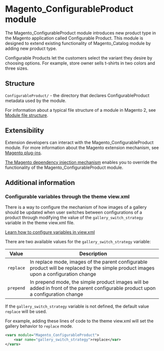 # Magento_ConfigurableProduct module

The Magento_ConfigurableProduct module introduces new product type in the Magento application called Configurable Product.
This module is designed to extend existing functionality of Magento_Catalog module by adding new product type.

Configurable Products let the customers select the variant they desire by choosing options.
For example, store owner sells t-shirts in two colors and three sizes.

## Structure

`ConfigurableProduct/` - the directory that declares ConfigurableProduct metadata used by the module.

For information about a typical file structure of a module in Magento 2, see [Module file structure](https://devdocs.magento.com/guides/v2.4/extension-dev-guide/build/module-file-structure.html#module-file-structure).

## Extensibility

Extension developers can interact with the Magento_ConfigurableProduct module. For more information about the Magento extension mechanism, see [Magento plug-ins](https://devdocs.magento.com/guides/v2.4/extension-dev-guide/plugins.html).

[The Magento dependency injection mechanism](https://devdocs.magento.com/guides/v2.4/extension-dev-guide/depend-inj.html) enables you to override the functionality of the Magento_ConfigurableProduct module.

## Additional information

### Configurable variables through the theme view.xml

There is a way to configure the mechanism of how images of a gallery should be
updated when user switches between configurations of a product through modifying the value
of the `gallery_switch_strategy` variable in the theme view.xml file.

[Learn how to configure variables in view.xml](https://devdocs.magento.com/guides/v2.4/frontend-dev-guide/themes/theme-images.html#view_xml_vars)

There are two available values for the `gallery_switch_strategy` variable:

Value | Description
--- | ---
`replace` | In replace mode, images of the parent configurable product will be replaced by the simple product images upon a configuration change
`prepend` | In prepend mode, the simple product images will be added in front of the parent configurable product upon a configuration change

If the `gallery_switch_strategy` variable is not defined, the default value `replace` will be used.

For example, adding these lines of code to the theme view.xml will set the gallery behavior to `replace` mode. 

```xml
<vars module="Magento_ConfigurableProduct">
    <var name="gallery_switch_strategy">replace</var>
</vars>
```
